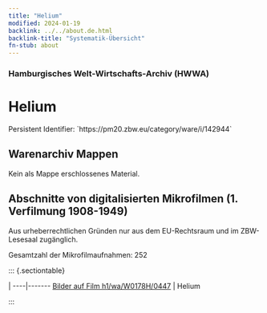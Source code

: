 ```yaml
---
title: "Helium"
modified: 2024-01-19
backlink: ../../about.de.html
backlink-title: "Systematik-Übersicht"
fn-stub: about
---
```


### Hamburgisches Welt-Wirtschafts-Archiv (HWWA)

# Helium

<div class="hint">Persistent Identifier: `https://pm20.zbw.eu/category/ware/i/142944`</div>







## Warenarchiv Mappen





Kein als Mappe erschlossenes Material.



<a id="filmsections" />

## Abschnitte von digitalisierten Mikrofilmen (1. Verfilmung 1908-1949)

<p>Aus urheberrechtlichen Gründen nur aus dem EU-Rechtsraum und im ZBW-Lesesaal zugänglich.</p>


<p>Gesamtzahl der Mikrofilmaufnahmen: 252</p>





::: {.sectiontable}

 | 
----|-------
<a class="btn" href="https://pm20.zbw.eu/film/h1/wa/W0178H/0447" rel="nofollow">Bilder auf Film h1/wa/W0178H/0447</a> | Helium


:::
















